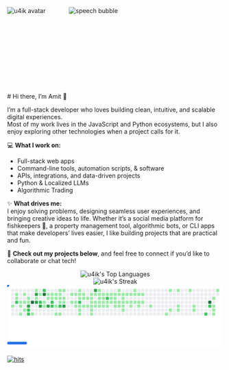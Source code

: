 <div style="display:flex;">


<img src="https://i.ibb.co/4ZfWvn4j/amit.gif" alt="u4ik avatar" width="160" />

<img src="https://i.ibb.co/9mgfRwH0/pixel-speech-bubble-1.gif" alt="speech bubble" width="360" height="200" />

</div>
# Hi there, I’m Amit 👋

I’m a full-stack developer who loves building clean, intuitive, and scalable digital experiences.  
Most of my work lives in the JavaScript and Python ecosystems, but I also enjoy exploring other technologies when a project calls for it.

💻 **What I work on:**

- Full-stack web apps
- Command-line tools, automation scripts, & software
- APIs, integrations, and data-driven projects
- Python & Localized LLMs
- Algorithmic Trading

✨ **What drives me:**  
 I enjoy solving problems, designing seamless user experiences, and bringing creative ideas to life. Whether it’s a social media platform for fishkeepers 🐠, a property management tool, algorithmic bots, or CLI apps that make developers’ lives easier, I like building projects that are practical and fun.

📂 **Check out my projects below**, and feel free to connect if you’d like to collaborate or chat tech!

<div align="" style="display: flex; flex-direction: column; align-items: center; height:30">

<!-- GitHub Stats Images -->
<img src="https://github-readme-stats.vercel.app/api/top-langs/?username=u4ik&theme=vue-dark&show_icons=true&hide_border=true&layout=compact" alt="u4ik's Top Languages">
<img src="https://github-readme-streak-stats.herokuapp.com/?user=u4ik&theme=vue-dark&hide_border=true" alt="u4ik's Streak">

<!-- <img src="http://hits.dwyl.com/abhisheknaiidu/awesome-github-profile-readme.svg" alt="Hits Badge"> -->

</div>
<!--   <h4>Connect</h4> -->
<!-- <a style="text-decoration:none" href="https://www.linkedin.com/in/amitsmangat/" target="_blank"> -->
<!-- <img src="https://img.shields.io/badge/-Amit%20Mangat-blue?style=plastic&logo=Linkedin&logoColor=black&link=https://www.linkedin.com/in/amitsmangat/" alt="Join Community Badge"/> -->
<!-- </a> -->

<!--  <img src='https://img.shields.io/github/followers/u4ik?label=Follow&style=social'> -->
<!-- <img src="https://img.shields.io/static/v1?label=&labelColor=505050&message=arbeitnow&color=%230076D6&style=flat&logo=google-chrome&logoColor=%230076D6" alt="website"/></a> -->
<!-- <img src="https://img.shields.io/static/v1?label=%F0%9F%8C%9F&message=If%20Useful&style=style=flat&color=BC4E99" alt="Star Badge"/> -->
<!-- <a href="https://discord.gg/XTW52Kt"><img src="https://img.shields.io/discord/733027681184251937.svg?style=flat&label=Join%20Community&color=7289DA" alt="Join Community Badge"/></a> -->
<!-- <a href="https://twitter.com/abhisheknaiidu" ><img src="https://img.shields.io/twitter/follow/abhisheknaiidu.svg?style=social" /> </a> -->

<picture>
  <source
    media="(prefers-color-scheme: dark)"
    srcset="images/breakout-dark.svg"
  />
  <source
    media="(prefers-color-scheme: light)"
    srcset="images/breakout-light.svg"
  />
  <img alt="Breakout Game" src="images/breakout-light.svg" />
</picture>

[![hits](https://hits.deltapapa.io/github/u4ik/u4ik.svg)](https://hits.deltapapa.io)
